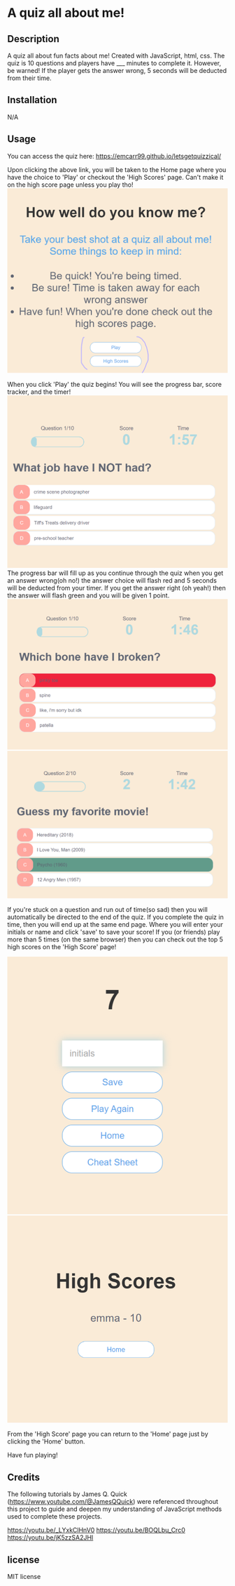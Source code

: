 # A quiz all about me!

## Description 
A quiz all about fun facts about me! Created with JavaScript, html, css. The quiz is 10 questions and players have ___ minutes to complete it. However, be warned! If the player gets the answer wrong, 5 seconds will be deducted from their time.

## Installation
N/A
## Usage 
You can access the quiz here: https://emcarr99.github.io/letsgetquizzical/

Upon clicking the above link, you will be taken to the Home page where you have the choice to 'Play' or checkout the 'High Scores' page. Can't make it on the high score page unless you play tho! 
<img src = "Assets/Images/homepage.png">

When you click 'Play' the quiz begins! You will see the progress bar, score tracker, and the timer!
<img src = "Assets/Images/quizExample.png">
The progress bar will fill up as you continue through the quiz when you get an answer wrong(oh no!) the answer choice will flash red and 5 seconds will be deducted from your timer. If you get the answer right (oh yeah!) then the answer will flash green and you will be given 1 point.
<img src = "Assets/Images/wrongAnswer.png">
<img src = "Assets/Images/rightAnswer.png">

If you're stuck on a question and run out of time(so sad) then you will automatically be directed to the end of the quiz. If you complete the quiz in time, then you will end up at the same end page. Where you will enter your initials or name and click 'save' to save your score! If you (or friends) play more than 5 times (on the same browser) then you can check out the top 5 high scores on the 'High Score' page! 

<img src = "Assets/Images/initialsPage.png">
<img src = "Assets/Images/HighScorePage.png">

From the 'High Score' page you can return to the 'Home' page just by clicking the 'Home' button.

Have fun playing!
## Credits 
The following tutorials by James Q. Quick (https://www.youtube.com/@JamesQQuick) were referenced throughout this project to guide and deepen my understanding of JavaScript methods used to complete these projects.

https://youtu.be/_LYxkClHnV0
https://youtu.be/BOQLbu_Crc0
https://youtu.be/jK5zzSA2JHI

## license
MIT license
